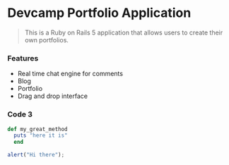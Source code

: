 # Devcamp Portfolio Application

> This is a Ruby on Rails 5 application that allows users to create their own portfolios.

### Features

- Real time chat engine for comments
- Blog
- Portfolio
- Drag and drop interface

### Code 3

```ruby
def my_great_method
  puts "here it is"
  end
```

```javascript
alert("Hi there");
```